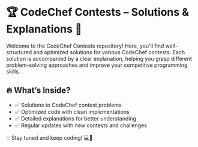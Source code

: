 # 🏆 CodeChef Contests – Solutions & Explanations 🚀

Welcome to the CodeChef Contests repository! Here, you'll find well-structured and optimized solutions for various CodeChef contests. Each solution is accompanied by a clear explanation, helping you grasp different problem-solving approaches and improve your competitive programming skills.

## 🔥 What’s Inside?
- ✅ Solutions to CodeChef contest problems
- ✅ Optimized code with clean implementations
- ✅ Detailed explanations for better understanding
- ✅ Regular updates with new contests and challenges

💡 Stay tuned and keep coding! 💻🚀
